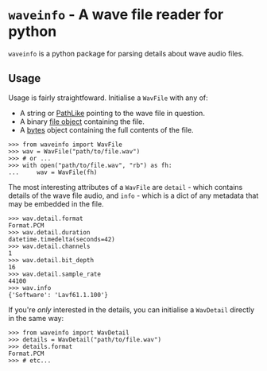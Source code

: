 # `waveinfo` - A wave file reader for python

`waveinfo` is a python package for parsing details about wave audio files.

## Usage

Usage is fairly straightfoward. Initialise a `WavFile` with any of:

- A string or [PathLike](https://docs.python.org/3/library/os.html#os.PathLike) pointing to the wave file in question.
- A binary [file object](https://docs.python.org/3/glossary.html#term-file-object) containing the file.
- A [bytes](https://docs.python.org/3/library/stdtypes.html#bytes) object containing the full contents of the file.

```pycon
>>> from waveinfo import WavFile
>>> wav = WavFile("path/to/file.wav")
>>> # or ...
>>> with open("path/to/file.wav", "rb") as fh:
...     wav = WavFile(fh)
```

The most interesting attributes of a `WavFile` are `detail` - which contains details of the wave file audio, and `info` - which is a dict of any metadata that may be embedded in the file.

```pycon
>>> wav.detail.format
Format.PCM
>>> wav.detail.duration
datetime.timedelta(seconds=42)
>>> wav.detail.channels
1
>>> wav.detail.bit_depth
16
>>> wav.detail.sample_rate
44100
>>> wav.info
{'Software': 'Lavf61.1.100'}
```

If you're _only_ interested in the details, you can initialise a `WavDetail` directly in the same way:

```pycon
>>> from waveinfo import WavDetail
>>> details = WavDetail("path/to/file.wav")
>>> details.format
Format.PCM
>>> # etc...
```
